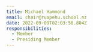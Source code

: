 ```yaml
---
title: Michael Hammond
email: chair@ruapehu.school.nz
date: 2022-09-09T02:03:50.804Z
responsibilities:
  - Member
  - Presiding Member
---
```


